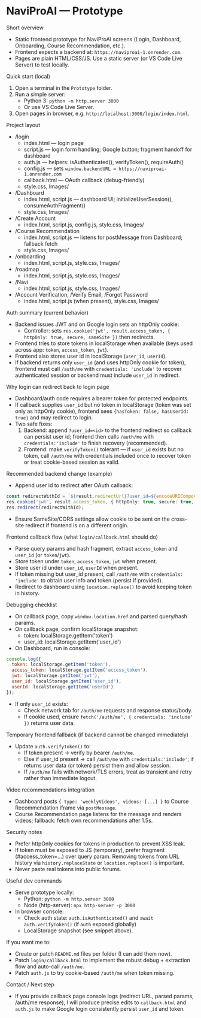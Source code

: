 # NaviProAI — Prototype

Short overview
- Static frontend prototype for NaviProAI screens (Login, Dashboard, Onboarding, Course Recommendation, etc.).
- Frontend expects a backend at: `https://naviproai-1.onrender.com`.
- Pages are plain HTML/CSS/JS. Use a static server (or VS Code Live Server) to test locally.


Quick start (local)
1. Open a terminal in the `Prototype` folder.
2. Run a simple server:
   - Python 3: `python -m http.server 3000`
   - Or use VS Code Live Server.
3. Open pages in browser, e.g. `http://localhost:3000/login/index.html`.


Project layout
- /login
  - index.html — login page
  - script.js — login form handling; Google button; fragment handoff for dashboard
  - auth.js — helpers: isAuthenticated(), verifyToken(), requireAuth()
  - config.js — sets `window.backendURL = https://naviproai-1.onrender.com`
  - callback.html — OAuth callback (debug-friendly)
  - style.css, Images/
- /Dashboard
  - index.html, script.js — dashboard UI; initializeUserSession(), consumeAuthFragment()
  - style.css, Images/
- /Create Account
  - index.html, script.js, config.js, style.css, Images/
- /Course Recommendation
  - index.html, script.js — listens for postMessage from Dashboard; fallback fetch
  - style.css, Images/
- /onboarding
  - index.html, script.js, style.css, Images/
- /roadmap
  - index.html, script.js, style.css, Images/
- /Navi
  - index.html, script.js, style.css, Images/
- /Account Verification, /Verify Email, /Forgot Password
  - index.html, script.js (when present), style.css, Images/


Auth summary (current behavior)
- Backend issues JWT and on Google login sets an httpOnly cookie:
  - Controller: sets `res.cookie('jwt', result.access_token, { httpOnly: true, secure, sameSite })` then redirects.
- Frontend tries to store tokens in localStorage when available (keys used across app: `token`, `access_token`, `jwt`).
- Frontend also stores user id in localStorage (`user_id`, `userId`).
- If backend returns only `user_id` (and uses httpOnly cookie for token), frontend must call `/auth/me` with `credentials: 'include'` to recover authenticated session or backend must include `user_id` in redirect.


Why login can redirect back to login page
- Dashboard/auth code requires a bearer token for protected endpoints.
- If callback supplies `user_id` but no token in localStorage (token was set only as httpOnly cookie), frontend sees `{hasToken: false, hasUserId: true}` and may redirect to login.
- Two safe fixes:
  1. Backend: append `?user_id=<id>` to the frontend redirect so callback can persist user id; frontend then calls `/auth/me` with `credentials:'include'` to finish recovery (recommended).
  2. Frontend: make `verifyToken()` tolerant — if `user_id` exists but no token, call `/auth/me` with credentials included once to recover token or treat cookie-based session as valid.


Recommended backend change (example)
- Append user id to redirect after OAuth callback:
```ts
const redirectWithId = `${result.redirectUrl}?user_id=${encodeURIComponent(result.user._id)}`;
res.cookie('jwt', result.access_token, { httpOnly: true, secure: true, sameSite: 'none' });
res.redirect(redirectWithId);
```
- Ensure SameSite/CORS settings allow cookie to be sent on the cross-site redirect if frontend is on a different origin.


Frontend callback flow (what `login/callback.html` should do)
- Parse query params and hash fragment, extract `access_token` and `user_id` (or `token`/`jwt`).
- Store token under `token`, `access_token`, `jwt` when present.
- Store user id under `user_id`, `userId` when present.
- If token missing but user_id present, call `/auth/me` with `credentials: 'include'` to obtain user info and token (persist if provided).
- Redirect to dashboard using `location.replace()` to avoid keeping token in history.


Debugging checklist
- On callback page, copy `window.location.href` and parsed query/hash params.
- On callback page, confirm localStorage snapshot:
  - token: localStorage.getItem('token')
  - user_id: localStorage.getItem('user_id')
- On Dashboard, run in console:
```javascript
console.log({
  token: localStorage.getItem('token'),
  access_token: localStorage.getItem('access_token'),
  jwt: localStorage.getItem('jwt'),
  user_id: localStorage.getItem('user_id'),
  userId: localStorage.getItem('userId')
});
```
- If only `user_id` exists:
  - Check network tab for `/auth/me` requests and response status/body.
  - If cookie used, ensure `fetch('/auth/me', { credentials: 'include' })` returns user data.


Temporary frontend fallback (if backend cannot be changed immediately)
- Update `auth.verifyToken()` to:
  - If token present → verify by bearer `/auth/me`.
  - Else if user_id present → call `/auth/me` with `credentials:'include'`; if returns user data (or token) persist them and allow session.
  - If `/auth/me` fails with network/TLS errors, treat as transient and retry rather than immediate logout.
  

Video recommendations integration
- Dashboard posts `{ type: 'weeklyVideos', videos: [...] }` to Course Recommendation iframe via `postMessage`.
- Course Recommendation page listens for the message and renders videos; fallback: fetch own recommendations after 1.5s.

Security notes
- Prefer httpOnly cookies for tokens in production to prevent XSS leak.
- If token must be exposed to JS (temporary), prefer fragment (#access_token=...) over query param. Removing tokens from URL history via `history.replaceState` or `location.replace()` is important.
- Never paste real tokens into public forums.

Useful dev commands
- Serve prototype locally:
  - Python: `python -m http.server 3000`
  - Node (http-server): `npx http-server -p 3000`
- In browser console:
  - Check auth state: `auth.isAuthenticated()` and `await auth.verifyToken()` (if `auth` exposed globally)
  - LocalStorage snapshot (see snippet above).

If you want me to:
- Create or patch `README.md` files per folder (I can add them now).
- Patch `login/callback.html` to implement the robust debug + extraction flow and auto-call `/auth/me`.
- Patch `auth.js` to try cookie-based `/auth/me` when token missing.

Contact / Next step
- If you provide callback page console logs (redirect URL, parsed params, /auth/me response), I will produce precise edits to `callback.html` and `auth.js` to make Google login consistently persist `user_id` and token.